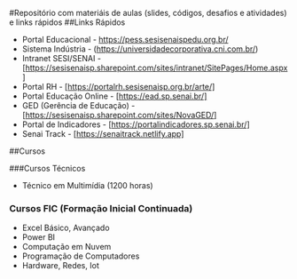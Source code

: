 #Repositório com materiáis de aulas (slides, códigos, desafios e atividades) e links rápidos
##Links Rápidos

* Portal Educacional          - https://pess.sesisenaispedu.org.br/
* Sistema Indústria           - (https://universidadecorporativa.cni.com.br/)
* Intranet SESI/SENAI         - [https://sesisenaisp.sharepoint.com/sites/intranet/SitePages/Home.aspx]
* Portal RH                   - [https://portalrh.sesisenaisp.org.br/arte/]
* Portal Educação Online      - [https://ead.sp.senai.br/]
* GED (Gerência de Educação)  - [https://sesisenaisp.sharepoint.com/sites/NovaGED/]
* Portal de Indicadores       - [https://portalindicadores.sp.senai.br/]
* Senai Track                 - [https://senaitrack.netlify.app]

##Cursos

###Cursos Técnicos
* Técnico em Multimídia (1200 horas)

### Cursos FIC (Formação Inicial Continuada)
* Excel Básico, Avançado
* Power BI
* Computação em Nuvem
* Programação de Computadores
* Hardware, Redes, Iot
